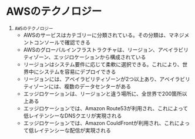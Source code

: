 # AWSのテクノロジー

1. `AWSのテクノロジー`
   - AWSのサービスはカテゴリーに分類されている。その分類は、マネジメントコンソールで確認できる
   - AWSのグローバルインフラストラクチャは、リージョン、アベイラビリティゾーン、エッジロケーションから構成されている
   - リージョンはシステム要件に応じて柔軟に選択できる。これにより、世界中にシステムを容易にデプロイできる
   - リージョンには、アベイラビリティゾーンが2つ以上あり、アベイラビリティゾーンには、複数のデータセンターがある
   - エッジロケーションは、リージョンと違う場所に、全世界で200箇所以上ある
   - エッジロケーションでは、Amazon Route53が利用され、これによって低レイテンシーなDNSクエリが実現される
   - エッジロケーションでは、Amazon CouldFrontが利用され、これによって低レイテンシーな配信が実現される